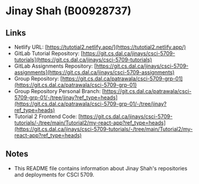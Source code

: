 # Jinay Shah (B00928737)

## Links
- Netlify URL: [https://tutotial2.netlify.app/](https://tutotial2.netlify.app/)
- GitLab Tutorial Repository: [https://git.cs.dal.ca/jinays/csci-5709-tutorials](https://git.cs.dal.ca/jinays/csci-5709-tutorials)
- GitLab Assignments Repository: [https://git.cs.dal.ca/jinays/csci-5709-assignments](https://git.cs.dal.ca/jinays/csci-5709-assignments)
- Group Repository: [https://git.cs.dal.ca/patrawala/csci-5709-grp-01](https://git.cs.dal.ca/patrawala/csci-5709-grp-01)
- Group Repository Personal Branch: [https://git.cs.dal.ca/patrawala/csci-5709-grp-01/-/tree/jinay?ref_type=heads](https://git.cs.dal.ca/patrawala/csci-5709-grp-01/-/tree/jinay?ref_type=heads)
- Tutorial 2 Frontend Code: [https://git.cs.dal.ca/jinays/csci-5709-tutorials/-/tree/main/Tutorial2/my-react-app?ref_type=heads](https://git.cs.dal.ca/jinays/csci-5709-tutorials/-/tree/main/Tutorial2/my-react-app?ref_type=heads)

## Notes
- This README file contains information about Jinay Shah's repositories and deployments for CSCI 5709.
